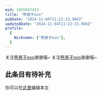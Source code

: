 ```yaml
---
mid: 1055047413
title: "熊崽子ovo"
pubDate: "2024-11-04T11:22:13.966Z"
updatedDate: "2024-11-04T11:22:13.966Z"
profile:
  {
    Nickname: ["熊崽子ovo"],
  }
---
```


关注[熊崽子ovo](https://space.bilibili.com/1055047413)谢谢喵~ 关注[熊崽子ovo](https://space.bilibili.com/1055047413)谢谢喵~

## 此条目有待补充
你可以在[这里](https://github.com/Yuhanawa/VTuber.ICU-Content/edit/master/v/熊崽子ovo/index.md)编辑本文
